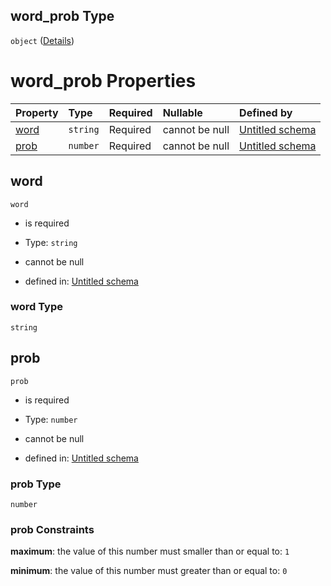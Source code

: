 ## word\_prob Type

`object` ([Details](topic_description-definitions-word_prob.md))

# word\_prob Properties

| Property      | Type     | Required | Nullable       | Defined by                                                                                                                                                                                                        |
| :------------ | :------- | :------- | :------------- | :---------------------------------------------------------------------------------------------------------------------------------------------------------------------------------------------------------------- |
| [word](#word) | `string` | Required | cannot be null | [Untitled schema](topic_description-definitions-word_prob-properties-word.md "https://impresso.github.io/impresso-schemas/json/topic_model/topic_description.schema.json#/definitions/word_prob/properties/word") |
| [prob](#prob) | `number` | Required | cannot be null | [Untitled schema](topic_description-definitions-word_prob-properties-prob.md "https://impresso.github.io/impresso-schemas/json/topic_model/topic_description.schema.json#/definitions/word_prob/properties/prob") |

## word



`word`

*   is required

*   Type: `string`

*   cannot be null

*   defined in: [Untitled schema](topic_description-definitions-word_prob-properties-word.md "https://impresso.github.io/impresso-schemas/json/topic_model/topic_description.schema.json#/definitions/word_prob/properties/word")

### word Type

`string`

## prob



`prob`

*   is required

*   Type: `number`

*   cannot be null

*   defined in: [Untitled schema](topic_description-definitions-word_prob-properties-prob.md "https://impresso.github.io/impresso-schemas/json/topic_model/topic_description.schema.json#/definitions/word_prob/properties/prob")

### prob Type

`number`

### prob Constraints

**maximum**: the value of this number must smaller than or equal to: `1`

**minimum**: the value of this number must greater than or equal to: `0`
